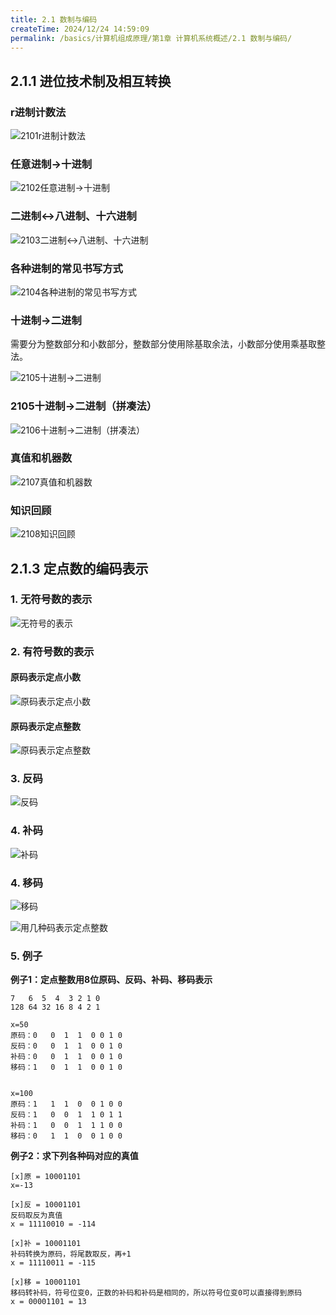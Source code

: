 ```yaml
---
title: 2.1 数制与编码
createTime: 2024/12/24 14:59:09
permalink: /basics/计算机组成原理/第1章 计算机系统概述/2.1 数制与编码/
---
```


## 2.1.1 进位技术制及相互转换

### r进制计数法

![2101r进制计数法](/images/basics/计算机组成原理/2/1/1/r进制计数法.png)


### 任意进制->十进制

![2102任意进制->十进制](/images/basics/计算机组成原理/2/1/1/任意进制->十进制.png)

### 二进制<->八进制、十六进制

![2103二进制<->八进制、十六进制](/images/basics/计算机组成原理/2/1/1/二进制<->八进制、十六进制.png)

### 各种进制的常见书写方式

![2104各种进制的常见书写方式](/images/basics/计算机组成原理/2/1/1/各种进制的常见书写方式.png)

### 十进制->二进制

需要分为整数部分和小数部分，整数部分使用除基取余法，小数部分使用乘基取整法。

![2105十进制->二进制](/images/basics/计算机组成原理/2/1/1/十进制->二进制.png)

### 2105十进制->二进制（拼凑法）

![2106十进制->二进制（拼凑法）](/images/basics/计算机组成原理/2/1/1/十进制->二进制（拼凑法）.png)

### 真值和机器数

![2107真值和机器数](/images/basics/计算机组成原理/2/1/1/真值和机器数.png)

### 知识回顾

![2108知识回顾](/images/basics/计算机组成原理/2/1/1/知识回顾.png)

## 2.1.3 定点数的编码表示

### 1. 无符号数的表示

![无符号的表示](/images/basics/计算机组成原理/2/1/3/无符号的表示.png)

### 2. 有符号数的表示

#### 原码表示定点小数
![原码表示定点小数](/images/basics/计算机组成原理/2/1/3/原码表示定点小数.png)

#### 原码表示定点整数
![原码表示定点整数](/images/basics/计算机组成原理/2/1/3/原码表示定点整数.png)

### 3. 反码
![反码](/images/basics/计算机组成原理/2/1/3/反码.png)

### 4. 补码

![补码](/images/basics/计算机组成原理/2/1/3/补码.png)

### 4. 移码

![移码](/images/basics/计算机组成原理/2/1/3/移码.png)

![用几种码表示定点整数](/images/basics/计算机组成原理/2/1/3/用几种码表示定点整数.png)

### 5. 例子

**例子1：定点整数用8位原码、反码、补码、移码表示**
```
7   6  5  4  3 2 1 0
128 64 32 16 8 4 2 1

x=50
原码：0   0  1  1  0 0 1 0
反码：0   0  1  1  0 0 1 0
补码：0   0  1  1  0 0 1 0
移码：1   0  1  1  0 0 1 0


x=100
原码：1   1  1  0  0 1 0 0
反码：1   0  0  1  1 0 1 1
补码：1   0  0  1  1 1 0 0
移码：0   1  1  0  0 1 0 0
```

**例子2：求下列各种码对应的真值**
```
[x]原 = 10001101
x=-13

[x]反 = 10001101  
反码取反为真值
x = 11110010 = -114

[x]补 = 10001101
补码转换为原码，将尾数取反，再+1
x = 11110011 = -115

[x]移 = 10001101
移码转补码，符号位变0，正数的补码和补码是相同的，所以符号位变0可以直接得到原码
x = 00001101 = 13

```


